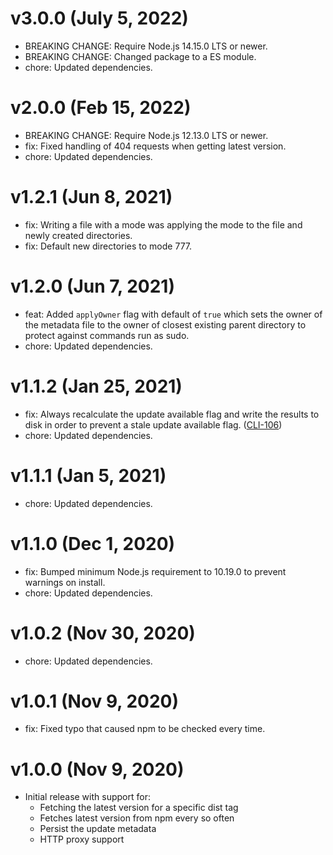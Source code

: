 # v3.0.0 (July 5, 2022)

 * BREAKING CHANGE: Require Node.js 14.15.0 LTS or newer.
 * BREAKING CHANGE: Changed package to a ES module.
 * chore: Updated dependencies.

# v2.0.0 (Feb 15, 2022)

 * BREAKING CHANGE: Require Node.js 12.13.0 LTS or newer.
 * fix: Fixed handling of 404 requests when getting latest version.
 * chore: Updated dependencies.

# v1.2.1 (Jun 8, 2021)

 * fix: Writing a file with a mode was applying the mode to the file and newly created directories.
 * fix: Default new directories to mode 777.

# v1.2.0 (Jun 7, 2021)

 * feat: Added `applyOwner` flag with default of `true` which sets the owner of the metadata file
   to the owner of closest existing parent directory to protect against commands run as sudo.
 * chore: Updated dependencies.

# v1.1.2 (Jan 25, 2021)

 * fix: Always recalculate the update available flag and write the results to disk in order to
   prevent a stale update available flag. ([CLI-106](https://jira.axway.com/browse/CLI-106))
 * chore: Updated dependencies.

# v1.1.1 (Jan 5, 2021)

 * chore: Updated dependencies.

# v1.1.0 (Dec 1, 2020)

 * fix: Bumped minimum Node.js requirement to 10.19.0 to prevent warnings on install.
 * chore: Updated dependencies.

# v1.0.2 (Nov 30, 2020)

 * chore: Updated dependencies.

# v1.0.1 (Nov 9, 2020)

 * fix: Fixed typo that caused npm to be checked every time.

# v1.0.0 (Nov 9, 2020)

 * Initial release with support for:
   - Fetching the latest version for a specific dist tag
   - Fetches latest version from npm every so often
   - Persist the update metadata
   - HTTP proxy support
